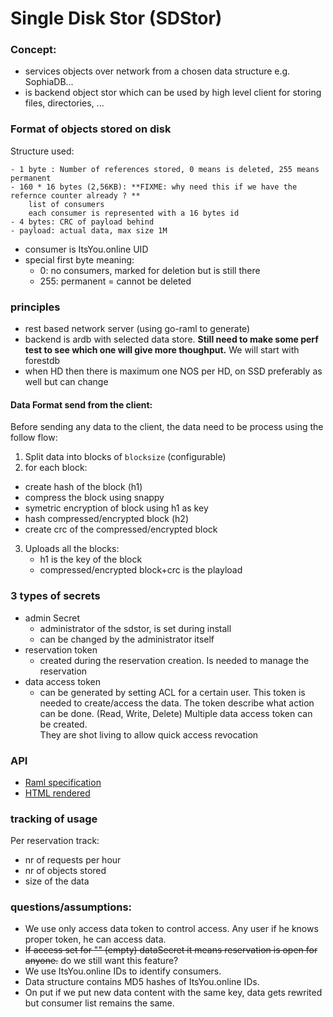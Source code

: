 # Single Disk Stor (SDStor)

### Concept:
- services objects over network from a chosen data structure e.g. SophiaDB...
- is backend object stor which can be used by high level client for storing files, directories, ...

### Format of objects stored on disk
Structure used:
```
- 1 byte : Number of references stored, 0 means is deleted, 255 means permanent
- 160 * 16 bytes (2,56KB): **FIXME: why need this if we have the refernce counter already ? **
    list of consumers
    each consumer is represented with a 16 bytes id
- 4 bytes: CRC of payload behind
- payload: actual data, max size 1M
```

- consumer is ItsYou.online UID
- special first byte meaning:
	- 0: no consumers, marked for deletion but is still there
	- 255: permanent = cannot be deleted

### principles

- rest based network server (using go-raml to generate)
- backend is ardb with selected data store. **Still need to make some perf test to see which one will give more thoughput.**
 We will start with forestdb
- when HD then there is maximum one NOS per HD, on SSD preferably as well but can change

#### Data Format send from the client:
Before sending any data to the client, the data need to be process using the follow flow:

1. Split data into blocks of `blocksize` (configurable)
2. for each block:
 - create hash of the block (h1)
 - compress the block using snappy
 - symetric encryption of block using h1 as key
 - hash compressed/encrypted block (h2)
 - create crc of the compressed/encrypted block
3. Uploads all the blocks:
    - h1 is the key of the block
    - compressed/encrypted block+crc is the playload


### 3 types of secrets

- admin Secret
	- administrator of the sdstor, is set during install
	- can be changed by the administrator itself
- reservation token
	- created during the reservation creation. Is needed to manage the reservation
- data access token
	- can be generated by setting ACL for a certain user. This token is needed to create/access the data. The token describe what action can be done. (Read, Write, Delete)
    Multiple data access token can be created.   
    They are shot living to allow quick access revocation

### API

- [Raml specification](raml/sdstor.raml)
- [HTML rendered](https://rawgit.com/g8os/sdstor/master/specs/raml/sdstor.html)

### tracking of usage

Per reservation track:
- nr of requests per hour
- nr of objects stored
- size of the data

### questions/assumptions:
- We use only access data token to control access. Any user if he knows proper token, he can access data.
- ~~If access set for "" (empty) dataSecret it means reservation is open for anyone.~~ do we still want this feature?
- We use ItsYou.online IDs to identify consumers.
- Data structure contains MD5 hashes of ItsYou.online IDs.
- On put if we put new data content with the same key, data gets rewrited but consumer list remains the same.

